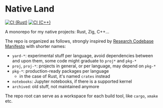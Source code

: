 # Native Land

[![CI (Rust)](https://github.com/utensil/native-land/actions/workflows/main.yml/badge.svg)](https://github.com/utensil/native-land/actions/workflows/main.yml) [![CI (C++)](https://github.com/utensil/native-land/actions/workflows/cpp.yml/badge.svg)](https://github.com/utensil/native-land/actions/workflows/cpp.yml)

A monorepo for my native projects: Rust, Zig, C++...

The repo is organized as follows, strongly inspired by [Research Codebase Manifesto](https://www.moderndescartes.com/essays/research_code/) with shorter names:
 
- `yard-*`: experimental stuff per language, avoid dependencies between and upon them, some code might graduate to `proj*` and `pkg-*`
- `proj`, `proj-*`: projects in general, or per language, may depend on `pkg-*`
- `pkg-*`: production-ready packages per language
  - in the case of Rust, it's named `crates` instead
- `notebooks`: Jupyter notebooks, if there is a supported kernel
- `archived`: old stuff, not maintained anymore

The repo root can serve as a workspace for each build tool, like `cargo`, `xmake` etc.
